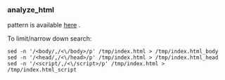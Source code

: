 ### **analyze_html** 

pattern is available [here](./pattern) .  

To limit/narrow down search:
```
sed -n '/<body/,/<\/body>/p' /tmp/index.html > /tmp/index.html_body
sed -n '/<head/,/<\/head>/p' /tmp/index.html > /tmp/index.html_head
sed -n '/<script/,/<\/script>/p' /tmp/index.html > /tmp/index.html_script
```
